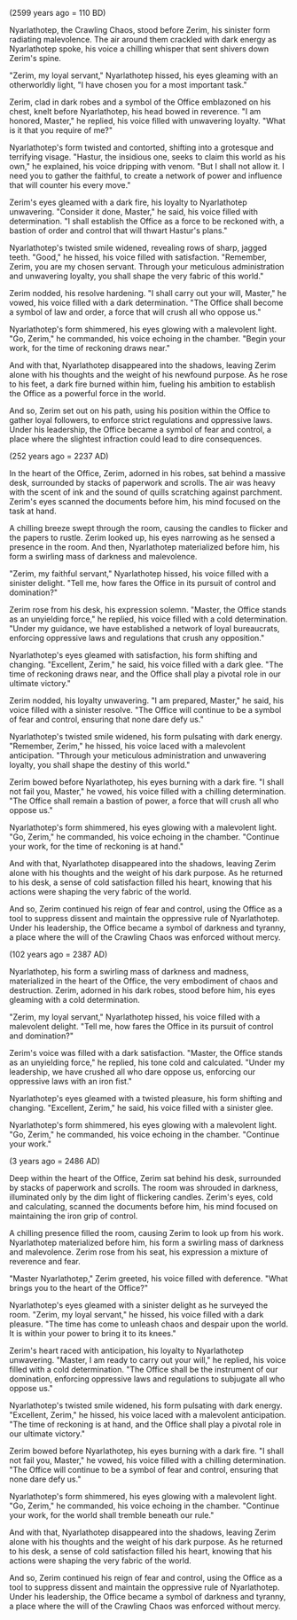 (2599 years ago = 110 BD)

Nyarlathotep, the Crawling Chaos, stood before Zerim, his sinister form radiating malevolence. The air around them crackled with dark energy as Nyarlathotep spoke, his voice a chilling whisper that sent shivers down Zerim's spine.

"Zerim, my loyal servant," Nyarlathotep hissed, his eyes gleaming with an otherworldly light, "I have chosen you for a most important task."

Zerim, clad in dark robes and a symbol of the Office emblazoned on his chest, knelt before Nyarlathotep, his head bowed in reverence. "I am honored, Master," he replied, his voice filled with unwavering loyalty. "What is it that you require of me?"

Nyarlathotep's form twisted and contorted, shifting into a grotesque and terrifying visage. "Hastur, the insidious one, seeks to claim this world as his own," he explained, his voice dripping with venom. "But I shall not allow it. I need you to gather the faithful, to create a network of power and influence that will counter his every move."

Zerim's eyes gleamed with a dark fire, his loyalty to Nyarlathotep unwavering. "Consider it done, Master," he said, his voice filled with determination. "I shall establish the Office as a force to be reckoned with, a bastion of order and control that will thwart Hastur's plans."

Nyarlathotep's twisted smile widened, revealing rows of sharp, jagged teeth. "Good," he hissed, his voice filled with satisfaction. "Remember, Zerim, you are my chosen servant. Through your meticulous administration and unwavering loyalty, you shall shape the very fabric of this world."

Zerim nodded, his resolve hardening. "I shall carry out your will, Master," he vowed, his voice filled with a dark determination. "The Office shall become a symbol of law and order, a force that will crush all who oppose us."

Nyarlathotep's form shimmered, his eyes glowing with a malevolent light. "Go, Zerim," he commanded, his voice echoing in the chamber. "Begin your work, for the time of reckoning draws near."

And with that, Nyarlathotep disappeared into the shadows, leaving Zerim alone with his thoughts and the weight of his newfound purpose. As he rose to his feet, a dark fire burned within him, fueling his ambition to establish the Office as a powerful force in the world.

And so, Zerim set out on his path, using his position within the Office to gather loyal followers, to enforce strict regulations and oppressive laws. Under his leadership, the Office became a symbol of fear and control, a place where the slightest infraction could lead to dire consequences.

(252 years ago = 2237 AD)

In the heart of the Office, Zerim, adorned in his robes, sat behind a massive desk, surrounded by stacks of paperwork and scrolls. The air was heavy with the scent of ink and the sound of quills scratching against parchment. Zerim's eyes scanned the documents before him, his mind focused on the task at hand.

A chilling breeze swept through the room, causing the candles to flicker and the papers to rustle. Zerim looked up, his eyes narrowing as he sensed a presence in the room. And then, Nyarlathotep materialized before him, his form a swirling mass of darkness and malevolence.

"Zerim, my faithful servant," Nyarlathotep hissed, his voice filled with a sinister delight. "Tell me, how fares the Office in its pursuit of control and domination?"

Zerim rose from his desk, his expression solemn. "Master, the Office stands as an unyielding force," he replied, his voice filled with a cold determination. "Under my guidance, we have established a network of loyal bureaucrats, enforcing oppressive laws and regulations that crush any opposition."

Nyarlathotep's eyes gleamed with satisfaction, his form shifting and changing. "Excellent, Zerim," he said, his voice filled with a dark glee. "The time of reckoning draws near, and the Office shall play a pivotal role in our ultimate victory."

Zerim nodded, his loyalty unwavering. "I am prepared, Master," he said, his voice filled with a sinister resolve. "The Office will continue to be a symbol of fear and control, ensuring that none dare defy us."

Nyarlathotep's twisted smile widened, his form pulsating with dark energy. "Remember, Zerim," he hissed, his voice laced with a malevolent anticipation. "Through your meticulous administration and unwavering loyalty, you shall shape the destiny of this world."

Zerim bowed before Nyarlathotep, his eyes burning with a dark fire. "I shall not fail you, Master," he vowed, his voice filled with a chilling determination. "The Office shall remain a bastion of power, a force that will crush all who oppose us."

Nyarlathotep's form shimmered, his eyes glowing with a malevolent light. "Go, Zerim," he commanded, his voice echoing in the chamber. "Continue your work, for the time of reckoning is at hand."

And with that, Nyarlathotep disappeared into the shadows, leaving Zerim alone with his thoughts and the weight of his dark purpose. As he returned to his desk, a sense of cold satisfaction filled his heart, knowing that his actions were shaping the very fabric of the world.

And so, Zerim continued his reign of fear and control, using the Office as a tool to suppress dissent and maintain the oppressive rule of Nyarlathotep. Under his leadership, the Office became a symbol of darkness and tyranny, a place where the will of the Crawling Chaos was enforced without mercy.

(102 years ago = 2387 AD)

Nyarlathotep, his form a swirling mass of darkness and madness, materialized in the heart of the Office, the very embodiment of chaos and destruction. Zerim, adorned in his dark robes, stood before him, his eyes gleaming with a cold determination.

"Zerim, my loyal servant," Nyarlathotep hissed, his voice filled with a malevolent delight. "Tell me, how fares the Office in its pursuit of control and domination?"

Zerim's voice was filled with a dark satisfaction. "Master, the Office stands as an unyielding force," he replied, his tone cold and calculated. "Under my leadership, we have crushed all who dare oppose us, enforcing our oppressive laws with an iron fist."

Nyarlathotep's eyes gleamed with a twisted pleasure, his form shifting and changing. "Excellent, Zerim," he said, his voice filled with a sinister glee. 

Nyarlathotep's form shimmered, his eyes glowing with a malevolent light. "Go, Zerim," he commanded, his voice echoing in the chamber. "Continue your work."


(3 years ago = 2486 AD)

Deep within the heart of the Office, Zerim sat behind his desk, surrounded by stacks of paperwork and scrolls. The room was shrouded in darkness, illuminated only by the dim light of flickering candles. Zerim's eyes, cold and calculating, scanned the documents before him, his mind focused on maintaining the iron grip of control.

A chilling presence filled the room, causing Zerim to look up from his work. Nyarlathotep materialized before him, his form a swirling mass of darkness and malevolence. Zerim rose from his seat, his expression a mixture of reverence and fear.

"Master Nyarlathotep," Zerim greeted, his voice filled with deference. "What brings you to the heart of the Office?"

Nyarlathotep's eyes gleamed with a sinister delight as he surveyed the room. "Zerim, my loyal servant," he hissed, his voice filled with a dark pleasure. "The time has come to unleash chaos and despair upon the world. It is within your power to bring it to its knees."

Zerim's heart raced with anticipation, his loyalty to Nyarlathotep unwavering. "Master, I am ready to carry out your will," he replied, his voice filled with a cold determination. "The Office shall be the instrument of our domination, enforcing oppressive laws and regulations to subjugate all who oppose us."

Nyarlathotep's twisted smile widened, his form pulsating with dark energy. "Excellent, Zerim," he hissed, his voice laced with a malevolent anticipation. "The time of reckoning is at hand, and the Office shall play a pivotal role in our ultimate victory."

Zerim bowed before Nyarlathotep, his eyes burning with a dark fire. "I shall not fail you, Master," he vowed, his voice filled with a chilling determination. "The Office will continue to be a symbol of fear and control, ensuring that none dare defy us."

Nyarlathotep's form shimmered, his eyes glowing with a malevolent light. "Go, Zerim," he commanded, his voice echoing in the chamber. "Continue your work, for the world shall tremble beneath our rule."

And with that, Nyarlathotep disappeared into the shadows, leaving Zerim alone with his thoughts and the weight of his dark purpose. As he returned to his desk, a sense of cold satisfaction filled his heart, knowing that his actions were shaping the very fabric of the world.

And so, Zerim continued his reign of fear and control, using the Office as a tool to suppress dissent and maintain the oppressive rule of Nyarlathotep. Under his leadership, the Office became a symbol of darkness and tyranny, a place where the will of the Crawling Chaos was enforced without mercy.